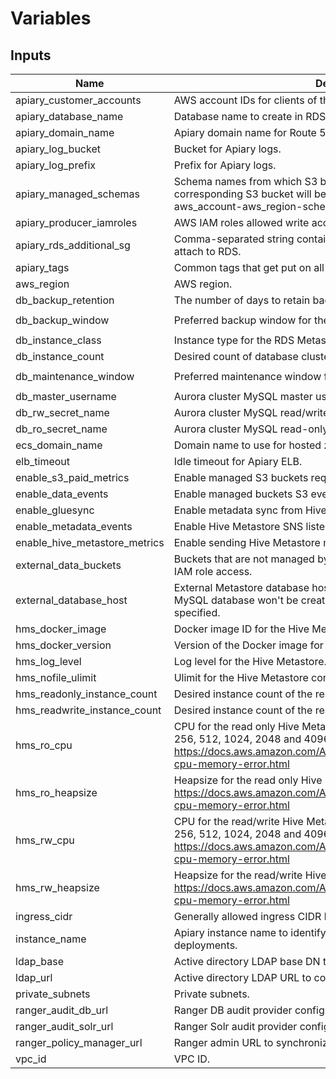 # Variables

## Inputs

| Name | Description | Type | Default | Required |
|------|-------------|:----:|:-----:|:-----:|
| apiary_customer_accounts | AWS account IDs for clients of this Metastore. | list | - | yes |
| apiary_database_name | Database name to create in RDS for Apiary. | string | `apiary` | no |
| apiary_domain_name | Apiary domain name for Route 53. | string | `` | no |
| apiary_log_bucket | Bucket for Apiary logs. | string | - | yes |
| apiary_log_prefix | Prefix for Apiary logs. | string | `` | no |
| apiary_managed_schemas | Schema names from which S3 bucket names will be derived, corresponding S3 bucket will be named as apiary_instance-aws_account-aws_region-schema_name. | list | `<list>` | no |
| apiary_producer_iamroles | AWS IAM roles allowed write access to managed Apiary S3 buckets. | map | `<map>` | no |
| apiary_rds_additional_sg | Comma-separated string containing additional security groups to attach to RDS. | list | `<list>` | no |
| apiary_tags | Common tags that get put on all resources. | map | - | yes |
| aws_region | AWS region. | string | - | yes |
| db_backup_retention | The number of days to retain backups for the RDS Metastore DB. | string | - | yes |
| db_backup_window | Preferred backup window for the RDS Metastore DB in UTC. | string | `02:00-03:00` | no |
| db_instance_class | Instance type for the RDS Metastore DB. | string | - | yes |
| db_instance_count | Desired count of database cluster instances. | string | `2` | no |
| db_maintenance_window | Preferred maintenance window for the RDS Metastore DB in UTC. | string | `wed:03:00-wed:04:00` | no |
| db_master_username | Aurora cluster MySQL master user name. | string | `apiary` | no |
| db_rw_secret_name | Aurora cluster MySQL read/write user SecretsManager secret name. | string | `` | no |
| db_ro_secret_name | Aurora cluster MySQL read-only user SecretsManager secret name. | string | `` | no |
| ecs_domain_name | Domain name to use for hosted zone created by ECS service discovery. | string | `lcl` | no |
| elb_timeout | Idle timeout for Apiary ELB. | string | `1800` | no |
| enable_s3_paid_metrics | Enable managed S3 buckets request and data transfer metrics. | string | `` | no |
| enable_data_events | Enable managed buckets S3 event notifications. | string | `` | no |
| enable_gluesync | Enable metadata sync from Hive to the Glue catalog. | string | `` | no |
| enable_metadata_events | Enable Hive Metastore SNS listener. | string | `` | no |
| enable_hive_metastore_metrics | Enable sending Hive Metastore metrics to CloudWatch. | string | `` | no |
| external_data_buckets | Buckets that are not managed by Apiary but added to Hive Metastore IAM role access. | list | `<list>` | no |
| external_database_host | External Metastore database host to support legacy installations, MySQL database won't be created by Apiary when this option is specified. | string | `` | no |
| hms_docker_image | Docker image ID for the Hive Metastore. | string | - | yes |
| hms_docker_version | Version of the Docker image for the Hive Metastore. | string | - | yes |
| hms_log_level | Log level for the Hive Metastore. | string | `INFO` | no |
| hms_nofile_ulimit | Ulimit for the Hive Metastore container. | string | `32768` | no |
| hms_readonly_instance_count | Desired instance count of the read only Hive Metastore service. | string | `2` | no |
| hms_readwrite_instance_count | Desired instance count of the read/write Hive Metastore service. | string | `2` | no |
| hms_ro_cpu | CPU for the read only Hive Metastore ECS task. Valid values can be 256, 512, 1024, 2048 and 4096. Reference: https://docs.aws.amazon.com/AmazonECS/latest/developerguide/task-cpu-memory-error.html | string | `512` | no |
| hms_ro_heapsize | Heapsize for the read only Hive Metastore. Valid values: https://docs.aws.amazon.com/AmazonECS/latest/developerguide/task-cpu-memory-error.html | string | - | yes |
| hms_rw_cpu | CPU for the read/write Hive Metastore ECS task. Valid values can be 256, 512, 1024, 2048 and 4096. Reference: https://docs.aws.amazon.com/AmazonECS/latest/developerguide/task-cpu-memory-error.html | string | `512` | no |
| hms_rw_heapsize | Heapsize for the read/write Hive Metastore. Valid values: https://docs.aws.amazon.com/AmazonECS/latest/developerguide/task-cpu-memory-error.html | string | - | yes |
| ingress_cidr | Generally allowed ingress CIDR list. | list | - | yes |
| instance_name | Apiary instance name to identify resources in multi-instance deployments. | string | `` | no |
| ldap_base | Active directory LDAP base DN to search users and groups. | string | `` | no |
| ldap_url | Active directory LDAP URL to configure Hadoop LDAP group mapping. | string | `` | no |
| private_subnets | Private subnets. | list | - | yes |
| ranger_audit_db_url | Ranger DB audit provider configuration. | string | `` | no |
| ranger_audit_solr_url | Ranger Solr audit provider configuration. | string | `` | no |
| ranger_policy_manager_url | Ranger admin URL to synchronize policies. | string | `` | no |
| vpc_id | VPC ID. | string | - | yes |
